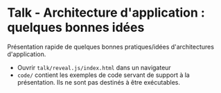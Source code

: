 # Talk - Architecture d'application : quelques bonnes idées

Présentation rapide de quelques bonnes pratiques/idées d'architectures d'application.

- Ouvrir `talk/reveal.js/index.html` dans un navigateur
- `code/` contient les exemples de code servant de support à la présentation. Ils ne sont pas destinés à être exécutables.